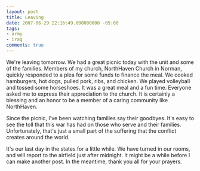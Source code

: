 ```yaml
---
layout: post
title: Leaving
date: 2007-06-29 22:16:49.000000000 -05:00
tags:
- army
- iraq 
comments: true
---
```

<p>We're leaving tomorrow. We had a great picnic today with the unit and some of the families. Members of my church, NorthHaven Church in Norman, quickly responded to a plea for some funds to finance the meal. We cooked hamburgers, hot dogs, pulled pork, ribs, and chicken. We played volleyball and tossed some horseshoes. It was a great meal and a fun time. Everyone asked me to express their appreciation to the church. It is certainly a blessing and an honor to be a member of a caring community like NorthHaven.</p>
<p>Since the picnic, I've been watching families say their goodbyes. It's easy to see the toll that this war has had on those who serve and their families. Unfortunately, that's just a small part of the suffering that the conflict creates around the world.</p>
<p>It's our last day in the states for a little while. We have turned in our rooms, and will report to the airfield just after midnight. It might be a while before I can make another post. In the meantime, thank you all for your prayers.</p>
